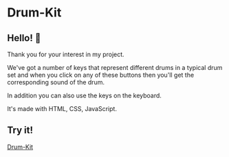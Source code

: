 # Drum-Kit

## Hello! 👋

Thank you for your interest in my project.

We've got a number of keys that represent different drums in a typical drum set and when you click on any of these buttons then you'll get the corresponding sound of the drum.

In addition you can also use the keys on the keyboard.

It's made with HTML, CSS, JavaScript.

## Try it!

[Drum-Kit](https://drum-kit-snowy.vercel.app/)
